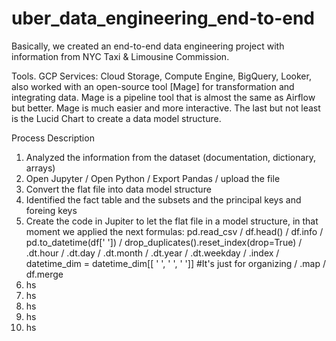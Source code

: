 # uber_data_engineering_end-to-end
Basically, we created an end-to-end data engineering project with information from NYC Taxi &amp; Limousine Commission. 

Tools. 
GCP Services: Cloud Storage, Compute Engine, BigQuery, Looker, also worked with an open-source tool [Mage] for transformation and integrating data. Mage is a pipeline tool that is almost the same as Airflow but better. Mage is much easier and more interactive. The last but not least is the Lucid Chart to create a data model structure. 

Process Description
01) Analyzed the information from the dataset (documentation, dictionary, arrays)
02) Open Jupyter / Open Python / Export Pandas / upload the file
03)  Convert the flat file into data model structure
04) Identified the fact table and the subsets and the principal keys and foreing keys
05) Create the code in Jupiter to let the flat file in a model structure, in that moment we applied the next formulas: pd.read_csv  / df.head() / df.info  / pd.to_datetime(df[' ']) / drop_duplicates().reset_index(drop=True) / .dt.hour / .dt.day / .dt.month / .dt.year / .dt.weekday / .index / datetime_dim = datetime_dim[[ ' ', ' ', ' ']] #It's just for organizing / .map /  df.merge
06) hs
07) hs
08) hs
09) hs
10) hs
   

